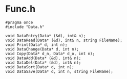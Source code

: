 # Func.h

	#pragma once
	#include "Data.h"
	
	void DataEntry(Data* (&d), int& n);
	void DataRead(Data* (&d), int& n, string FileName);
	void Print(Data* d, int n);
	void DataChange(Data* d, int n);
	void Copy(Data* d_n, Data* d_o, int n);
	void DataAdd(Data* (&d), int& n);
	void DataDel(Data* (&d), int& n);
	void DataSort(Data* d, int n);
	void DataSave(Data* d, int n, string FileName);
